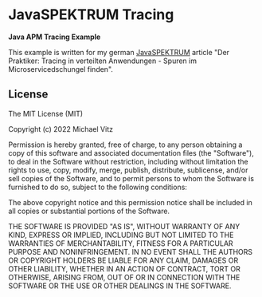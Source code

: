 # JavaSPEKTRUM Tracing

**Java APM Tracing Example**

This example is written for my german [JavaSPEKTRUM](http://www.javaspektrum.de/)
article "Der Praktiker: Tracing in verteilten Anwendungen - Spuren im
Microservicedschungel finden".


## License

The MIT License (MIT)

Copyright (c) 2022 Michael Vitz

Permission is hereby granted, free of charge, to any person obtaining a copy of
this software and associated documentation files (the "Software"), to deal in
the Software without restriction, including without limitation the rights to
use, copy, modify, merge, publish, distribute, sublicense, and/or sell copies of
the Software, and to permit persons to whom the Software is furnished to do so,
subject to the following conditions:

The above copyright notice and this permission notice shall be included in all
copies or substantial portions of the Software.

THE SOFTWARE IS PROVIDED "AS IS", WITHOUT WARRANTY OF ANY KIND, EXPRESS OR
IMPLIED, INCLUDING BUT NOT LIMITED TO THE WARRANTIES OF MERCHANTABILITY, FITNESS
FOR A PARTICULAR PURPOSE AND NONINFRINGEMENT. IN NO EVENT SHALL THE AUTHORS OR
COPYRIGHT HOLDERS BE LIABLE FOR ANY CLAIM, DAMAGES OR OTHER LIABILITY, WHETHER
IN AN ACTION OF CONTRACT, TORT OR OTHERWISE, ARISING FROM, OUT OF OR IN
CONNECTION WITH THE SOFTWARE OR THE USE OR OTHER DEALINGS IN THE SOFTWARE.
